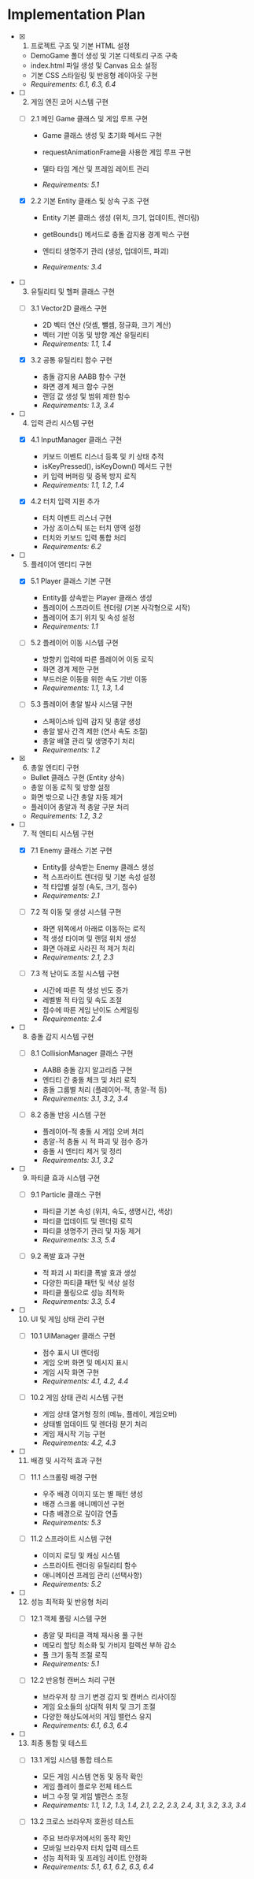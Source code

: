 # Implementation Plan

- [x] 1. 프로젝트 구조 및 기본 HTML 설정


  - DemoGame 폴더 생성 및 기본 디렉토리 구조 구축
  - index.html 파일 생성 및 Canvas 요소 설정
  - 기본 CSS 스타일링 및 반응형 레이아웃 구현
  - _Requirements: 6.1, 6.3, 6.4_




- [ ] 2. 게임 엔진 코어 시스템 구현
  - [ ] 2.1 메인 Game 클래스 및 게임 루프 구현
    - Game 클래스 생성 및 초기화 메서드 구현
    - requestAnimationFrame을 사용한 게임 루프 구현


    - 델타 타임 계산 및 프레임 레이트 관리
    - _Requirements: 5.1_

  - [x] 2.2 기본 Entity 클래스 및 상속 구조 구현


    - Entity 기본 클래스 생성 (위치, 크기, 업데이트, 렌더링)
    - getBounds() 메서드로 충돌 감지용 경계 박스 구현
    - 엔티티 생명주기 관리 (생성, 업데이트, 파괴)

    - _Requirements: 3.4_

- [ ] 3. 유틸리티 및 헬퍼 클래스 구현
  - [ ] 3.1 Vector2D 클래스 구현
    - 2D 벡터 연산 (덧셈, 뺄셈, 정규화, 크기 계산)
    - 벡터 기반 이동 및 방향 계산 유틸리티
    - _Requirements: 1.1, 1.4_

  - [x] 3.2 공통 유틸리티 함수 구현

    - 충돌 감지용 AABB 함수 구현
    - 화면 경계 체크 함수 구현
    - 랜덤 값 생성 및 범위 제한 함수
    - _Requirements: 1.3, 3.4_

- [ ] 4. 입력 관리 시스템 구현
  - [x] 4.1 InputManager 클래스 구현


    - 키보드 이벤트 리스너 등록 및 키 상태 추적
    - isKeyPressed(), isKeyDown() 메서드 구현
    - 키 입력 버퍼링 및 중복 방지 로직
    - _Requirements: 1.1, 1.2, 1.4_

  - [x] 4.2 터치 입력 지원 추가


    - 터치 이벤트 리스너 구현
    - 가상 조이스틱 또는 터치 영역 설정
    - 터치와 키보드 입력 통합 처리
    - _Requirements: 6.2_

- [ ] 5. 플레이어 엔티티 구현
  - [x] 5.1 Player 클래스 기본 구현


    - Entity를 상속받는 Player 클래스 생성
    - 플레이어 스프라이트 렌더링 (기본 사각형으로 시작)
    - 플레이어 초기 위치 및 속성 설정
    - _Requirements: 1.1_

  - [ ] 5.2 플레이어 이동 시스템 구현
    - 방향키 입력에 따른 플레이어 이동 로직
    - 화면 경계 제한 구현
    - 부드러운 이동을 위한 속도 기반 이동
    - _Requirements: 1.1, 1.3, 1.4_

  - [ ] 5.3 플레이어 총알 발사 시스템 구현
    - 스페이스바 입력 감지 및 총알 생성
    - 총알 발사 간격 제한 (연사 속도 조절)
    - 총알 배열 관리 및 생명주기 처리
    - _Requirements: 1.2_

- [x] 6. 총알 엔티티 구현


  - Bullet 클래스 구현 (Entity 상속)
  - 총알 이동 로직 및 방향 설정
  - 화면 밖으로 나간 총알 자동 제거
  - 플레이어 총알과 적 총알 구분 처리
  - _Requirements: 1.2, 3.2_

- [ ] 7. 적 엔티티 시스템 구현
  - [x] 7.1 Enemy 클래스 기본 구현



    - Entity를 상속받는 Enemy 클래스 생성
    - 적 스프라이트 렌더링 및 기본 속성 설정
    - 적 타입별 설정 (속도, 크기, 점수)
    - _Requirements: 2.1_

  - [ ] 7.2 적 이동 및 생성 시스템 구현
    - 화면 위쪽에서 아래로 이동하는 로직
    - 적 생성 타이머 및 랜덤 위치 생성
    - 화면 아래로 사라진 적 제거 처리
    - _Requirements: 2.1, 2.3_

  - [ ] 7.3 적 난이도 조절 시스템 구현
    - 시간에 따른 적 생성 빈도 증가
    - 레벨별 적 타입 및 속도 조절
    - 점수에 따른 게임 난이도 스케일링
    - _Requirements: 2.4_

- [ ] 8. 충돌 감지 시스템 구현
  - [ ] 8.1 CollisionManager 클래스 구현
    - AABB 충돌 감지 알고리즘 구현
    - 엔티티 간 충돌 체크 및 처리 로직
    - 충돌 그룹별 처리 (플레이어-적, 총알-적 등)
    - _Requirements: 3.1, 3.2, 3.4_

  - [ ] 8.2 충돌 반응 시스템 구현
    - 플레이어-적 충돌 시 게임 오버 처리
    - 총알-적 충돌 시 적 파괴 및 점수 증가
    - 충돌 시 엔티티 제거 및 정리
    - _Requirements: 3.1, 3.2_

- [ ] 9. 파티클 효과 시스템 구현
  - [ ] 9.1 Particle 클래스 구현
    - 파티클 기본 속성 (위치, 속도, 생명시간, 색상)
    - 파티클 업데이트 및 렌더링 로직
    - 파티클 생명주기 관리 및 자동 제거
    - _Requirements: 3.3, 5.4_

  - [ ] 9.2 폭발 효과 구현
    - 적 파괴 시 파티클 폭발 효과 생성
    - 다양한 파티클 패턴 및 색상 설정
    - 파티클 풀링으로 성능 최적화
    - _Requirements: 3.3, 5.4_

- [ ] 10. UI 및 게임 상태 관리 구현
  - [ ] 10.1 UIManager 클래스 구현
    - 점수 표시 UI 렌더링
    - 게임 오버 화면 및 메시지 표시
    - 게임 시작 화면 구현
    - _Requirements: 4.1, 4.2, 4.4_

  - [ ] 10.2 게임 상태 관리 시스템 구현
    - 게임 상태 열거형 정의 (메뉴, 플레이, 게임오버)
    - 상태별 업데이트 및 렌더링 분기 처리
    - 게임 재시작 기능 구현
    - _Requirements: 4.2, 4.3_

- [ ] 11. 배경 및 시각적 효과 구현
  - [ ] 11.1 스크롤링 배경 구현
    - 우주 배경 이미지 또는 별 패턴 생성
    - 배경 스크롤 애니메이션 구현
    - 다층 배경으로 깊이감 연출
    - _Requirements: 5.3_

  - [ ] 11.2 스프라이트 시스템 구현
    - 이미지 로딩 및 캐싱 시스템
    - 스프라이트 렌더링 유틸리티 함수
    - 애니메이션 프레임 관리 (선택사항)
    - _Requirements: 5.2_

- [ ] 12. 성능 최적화 및 반응형 처리
  - [ ] 12.1 객체 풀링 시스템 구현
    - 총알 및 파티클 객체 재사용 풀 구현
    - 메모리 할당 최소화 및 가비지 컬렉션 부하 감소
    - 풀 크기 동적 조절 로직
    - _Requirements: 5.1_

  - [ ] 12.2 반응형 캔버스 처리 구현
    - 브라우저 창 크기 변경 감지 및 캔버스 리사이징
    - 게임 요소들의 상대적 위치 및 크기 조절
    - 다양한 해상도에서의 게임 밸런스 유지
    - _Requirements: 6.1, 6.3, 6.4_

- [ ] 13. 최종 통합 및 테스트
  - [ ] 13.1 게임 시스템 통합 테스트
    - 모든 게임 시스템 연동 및 동작 확인
    - 게임 플레이 플로우 전체 테스트
    - 버그 수정 및 게임 밸런스 조정
    - _Requirements: 1.1, 1.2, 1.3, 1.4, 2.1, 2.2, 2.3, 2.4, 3.1, 3.2, 3.3, 3.4_

  - [ ] 13.2 크로스 브라우저 호환성 테스트
    - 주요 브라우저에서의 동작 확인
    - 모바일 브라우저 터치 입력 테스트
    - 성능 최적화 및 프레임 레이트 안정화
    - _Requirements: 5.1, 6.1, 6.2, 6.3, 6.4_